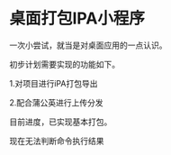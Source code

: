# 桌面打包IPA小程序

一次小尝试，就当是对桌面应用的一点认识。

初步计划需要实现的功能如下。

1.对项目进行iPA打包导出

2.配合蒲公英进行上传分发


目前进度，已实现基本打包。

现在无法判断命令执行结果